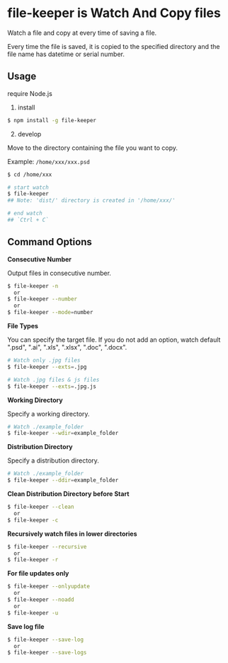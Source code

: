 # file-keeper is Watch And Copy files

Watch a file and copy at every time of saving a file.

Every time the file is saved, it is copied to the specified directory and the file name has datetime or serial number.

## Usage

require Node.js

1. install

```bash
$ npm install -g file-keeper
```

2. develop

Move to the directory containing the file you want to copy.

Example: 
  `/home/xxx/xxx.psd`

```bash
$ cd /home/xxx

# start watch
$ file-keeper
## Note: 'dist/' directory is created in '/home/xxx/'

# end watch
## `Ctrl + C`
```

## Command Options

**Consecutive Number**

Output files in consecutive number.

```bash
$ file-keeper -n
  or
$ file-keeper --number
  or
$ file-keeper --mode=number
```

**File Types**

You can specify the target file.
If you do not add an option, watch default ".psd", ".ai", ".xls", ".xlsx", ".doc", ".docx".

```bash
# Watch only .jpg files
$ file-keeper --exts=.jpg

# Watch .jpg files & js files
$ file-keeper --exts=.jpg.js

```

**Working Directory**

Specify a working directory.

```bash
# Watch ./example_folder
$ file-keeper --wdir=example_folder
```

**Distribution Directory**

Specify a distribution directory.

```bash
# Watch ./example_folder
$ file-keeper --ddir=example_folder
```

**Clean Distribution Directory before Start**

```bash
$ file-keeper --clean
  or
$ file-keeper -c
```

**Recursively watch files in lower directories**

```bash
$ file-keeper --recursive
  or
$ file-keeper -r
```

**For file updates only**

```bash
$ file-keeper --onlyupdate
  or
$ file-keeper --noadd
  or
$ file-keeper -u
```

**Save log file**

```bash
$ file-keeper --save-log
  or
$ file-keeper --save-logs
```
